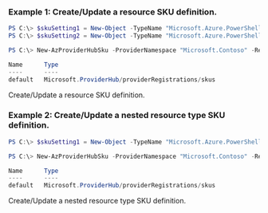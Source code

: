 ### Example 1: Create/Update a resource SKU definition.
```powershell
PS C:\> $skuSetting1 = New-Object -TypeName "Microsoft.Azure.PowerShell.Cmdlets.ProviderHub.Models.Api20201120.SkuSetting" -Property @{Name = "freeSku"; Tier = "Tier1"; Kind = "Standard"}
PS C:\> $skuSetting2 = New-Object -TypeName "Microsoft.Azure.PowerShell.Cmdlets.ProviderHub.Models.Api20201120.SkuSetting" -Property @{Name = "freeSku2"; Tier = "Tier1"; Kind = "Standard"}

PS C:\> New-AzProviderHubSku -ProviderNamespace "Microsoft.Contoso" -ResourceType "testResourceType" -Sku "default" -SkuSetting $skuSetting1, $skuSetting2

Name      Type
----      ----
default   Microsoft.ProviderHub/providerRegistrations/skus
```

Create/Update a resource SKU definition.

### Example 2: Create/Update a nested resource type SKU definition.
```powershell
PS C:\> $skuSetting1 = New-Object -TypeName "Microsoft.Azure.PowerShell.Cmdlets.ProviderHub.Models.Api20201120.SkuSetting" -Property @{Name = "freeSku"; Tier = "Tier1"; Kind = "Standard"}

PS C:\> New-AzProviderHubSku -ProviderNamespace "Microsoft.Contoso" -ResourceType "testResourceType/nestedResourceType" -Sku "default" -SkuSetting $skuSetting1

Name      Type
----      ----
default   Microsoft.ProviderHub/providerRegistrations/skus
```

Create/Update a nested resource type SKU definition.
